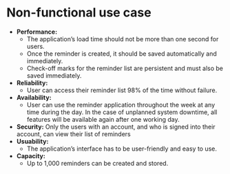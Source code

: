 # Non-functional use case

- <strong>Performance:</strong>
  - The application’s load time should not be more than one second for users.
  - Once the reminder is created, it should be saved automatically and immediately.
  - Check-off marks for the reminder list are persistent and must also be saved immediately.
- <strong>Reliability:</strong>
  - User can access their reminder list 98% of the time without failure.
- <strong>Availability:</strong>
  - User can use the reminder application throughout the week at any time during the day. In the case of unplanned system downtime, all features will be available again after one working day.
- <strong>Security:</strong> Only the users with an account, and who is signed into their account, can view their list of reminders
- <strong>Usuability:</strong>
  - The application’s interface has to be user-friendly and easy to use.
- <strong>Capacity:</strong>
  - Up to 1,000 reminders can be created and stored.
